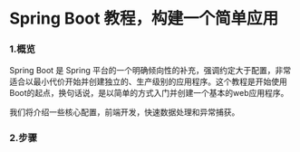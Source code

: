 # Spring Boot 教程，构建一个简单应用



### 1.概览

Spring Boot 是 Spring 平台的一个明确倾向性的补充，强调约定大于配置，非常适合以最小代价开始并创建独立的、生产级别的应用程序。这个教程是开始使用Boot的起点，换句话说，是以简单的方式入门并创建一个基本的web应用程序。

我们将介绍一些核心配置，前端开发，快速数据处理和异常捕获。

### 2.步骤

